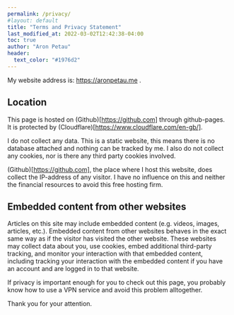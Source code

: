 ```yaml
---
permalink: /privacy/
#layout: default
title: "Terms and Privacy Statement"
last_modified_at: 2022-03-02T12:42:38-04:00
toc: true
author: "Aron Petau"
header:
  text_color: "#1976d2"
---
```


My website address is: https://aronpetau.me . 

## Location
This page is hosted on (Github)[https://github.com] through github-pages. 
It is protected by (Cloudflare)[https://www.cloudflare.com/en-gb/].

I do not collect any data.
This is a static website, this means there is no database attached and nothing can be tracked by me.
I also do not collect any cookies, nor is there any third party cookies involved.

(Github)[https://github.com], the place where I host this website, does collect the IP-address of any visitor.
I have no influence on this and neither the financial resources to avoid this free hosting firm.

## Embedded content from other websites

Articles on this site may include embedded content (e.g. videos, images, articles, etc.). Embedded content from other websites behaves in the exact same way as if the visitor has visited the other website.
These websites may collect data about you, use cookies, embed additional third-party tracking, and monitor your interaction with that embedded content, including tracking your interaction with the embedded content if you have an account and are logged in to that website.

If privacy is important enough for you to check out this page, you probably know how to use a VPN service and avoid this problem alltogether.


Thank you for your attention.
